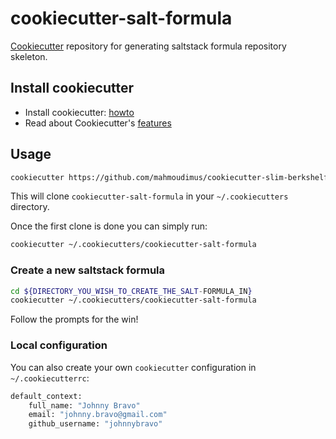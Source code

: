 # cookiecutter-salt-formula

[Cookiecutter](https://github.com/audreyr/cookiecutter) repository for generating saltstack formula repository skeleton.

## Install cookiecutter

- Install cookiecutter: [howto](http://cookiecutter.readthedocs.org/en/latest/installation.html)
- Read about Cookiecutter's [features](https://github.com/audreyr/cookiecutter#features)

## Usage

```bash
cookiecutter https://github.com/mahmoudimus/cookiecutter-slim-berkshelf-vagrant.git
```

This will clone `cookiecutter-salt-formula` in your `~/.cookiecutters` directory.

Once the first clone is done you can simply run:

```bash
cookiecutter ~/.cookiecutters/cookiecutter-salt-formula
```

### Create a new saltstack formula

```bash
cd ${DIRECTORY_YOU_WISH_TO_CREATE_THE_SALT-FORMULA_IN}
cookiecutter ~/.cookiecutters/cookiecutter-salt-formula
```

Follow the prompts for the win!

### Local configuration

You can also create your own ```cookiecutter``` configuration in ```~/.cookiecutterrc```:

```bash
default_context:
    full_name: "Johnny Bravo"
    email: "johnny.bravo@gmail.com"
    github_username: "johnnybravo"
```

